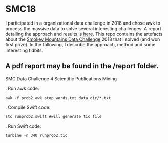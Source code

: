 # SMC18
I participated in a organizational data challenge in 2018 and chose awk to process the massive data to solve several interesting challenges. A report detailing the approach and results is [here](https://github.com/ketancmaheshwari/SMC18/blob/master/report/SMC18_DataChallenge4.pdf).
 This repo contains the artefacts about the [Smokey Mountains Data Challenge](https://smc-datachallenge.ornl.gov) 2018 that I solved (and won first prize). In the following, I describe the approach, method and some interesting tidbits.

## A pdf report may be found in the /report folder.

SMC Data Challenge 4 Scientific Publications Mining

. Run awk code:

`awk -f prob2.awk stop_words.txt data_dir/*.txt`

. Compile Swift code:

`stc runprob2.swift #will generate tic file`

. Run Swift code:

`turbine -n 340 runprob2.tic`
